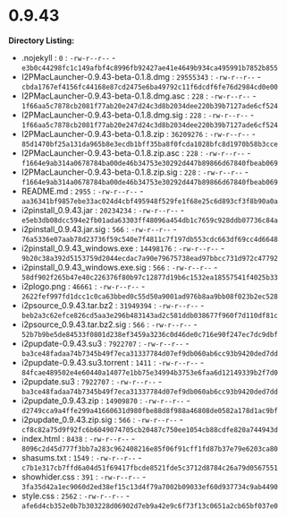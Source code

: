 0.9.43
======

**Directory Listing:**

 - .nojekyll : `0` : `-rw-r--r--` - `e3b0c44298fc1c149afbf4c8996fb92427ae41e4649b934ca495991b7852b855`
 - I2PMacLauncher-0.9.43-beta-0.1.8.dmg : `29555343` : `-rw-r--r--` - `cbda1767ef4156fc44168e87cd2475e6ba49792c11f6dcdf6fe76d2984cd0e00`
 - I2PMacLauncher-0.9.43-beta-0.1.8.dmg.asc : `228` : `-rw-r--r--` - `1f66aa5c7878cb2081f77ab20e247d24c3d8b2034dee220b39b7127ade6cf524`
 - I2PMacLauncher-0.9.43-beta-0.1.8.dmg.sig : `228` : `-rw-r--r--` - `1f66aa5c7878cb2081f77ab20e247d24c3d8b2034dee220b39b7127ade6cf524`
 - I2PMacLauncher-0.9.43-beta-0.1.8.zip : `36209276` : `-rw-r--r--` - `85d1470bf25a131da965b8e3ecdb1bff35ba8f0fcda1028bfc8d1970b58b3cce`
 - I2PMacLauncher-0.9.43-beta-0.1.8.zip.asc : `228` : `-rw-r--r--` - `f1664e9ab314a0678784ba00de46b34753e30292d447b89866d67840fbeab069`
 - I2PMacLauncher-0.9.43-beta-0.1.8.zip.sig : `228` : `-rw-r--r--` - `f1664e9ab314a0678784ba00de46b34753e30292d447b89866d67840fbeab069`
 - README.md : `2955` : `-rw-r--r--` - `aa36341bf9857ebe33ac024d4cbf495948f529fe1f68e25c6d893cf3f8b90a0a`
 - i2pinstall_0.9.43.jar : `20234234` : `-rw-r--r--` - `e5eb3db08dcc594e2fb01ada63303ff48096a454db1c7659c928ddb07736c84a`
 - i2pinstall_0.9.43.jar.sig : `566` : `-rw-r--r--` - `76a5336e07aab78d23736f59c540e7f4811c7f197db553cdc663df69cc4d6648`
 - i2pinstall_0.9.43_windows.exe : `14498176` : `-rw-r--r--` - `9b20c38a392d5153759d2044ecdac7a90e79675738ead97bbcc731d972c47792`
 - i2pinstall_0.9.43_windows.exe.sig : `566` : `-rw-r--r--` - `58df902f265b47e40c226376f80b97c12877d19b6c1532ea18557541f4025b33`
 - i2plogo.png : `46661` : `-rw-r--r--` - `2622fef997fd1dcc1c0ca63bbed0c55d50a9001ad976b8aa9bb08f023b2ec528`
 - i2psource_0.9.43.tar.bz2 : `31949394` : `-rw-r--r--` - `beb2a3c62efce826cd5aa3e296b483143ad2c581ddb038677f960f7d110df81c`
 - i2psource_0.9.43.tar.bz2.sig : `566` : `-rw-r--r--` - `52b7b9be5de84533f0801d238ef3459a3236c0d46de0c716e90f247ec7dc9dbf`
 - i2pupdate-0.9.43.su3 : `7922707` : `-rw-r--r--` - `ba3ce48fadaa74b7345b49f7eca31337784d07ef9db060ab6cc93b9420ded7dd`
 - i2pupdate-0.9.43.su3.torrent : `1411` : `-rw-r--r--` - `84fcae489502e4e60440a14077e1bb75e34994b3753e6faa6d12149339b2f7d0`
 - i2pupdate.su3 : `7922707` : `-rw-r--r--` - `ba3ce48fadaa74b7345b49f7eca31337784d07ef9db060ab6cc93b9420ded7dd`
 - i2pupdate_0.9.43.zip : `14909870` : `-rw-r--r--` - `d2749cca9a4ffe299a41660631d980fbe88d8f988a46808de0582a178d1ac9bf`
 - i2pupdate_0.9.43.zip.sig : `566` : `-rw-r--r--` - `cf8c82a75d9f92fc6b6049074705cb20487c750ee1054cb88cdfe820a744943d`
 - index.html : `8438` : `-rw-r--r--` - `8096c2d45d777f3bb7a283c962408216e85f06f91cff1fd87b37e79e6203ca80`
 - shasums.txt : `1549` : `-rw-r--r--` - `c7b1e317cb7ffd6a04d51f69417fbcde8521fde5c3712d8784c26a79d0567551`
 - showhider.css : `391` : `-rw-r--r--` - `3fa35d42a1ec9060d2ed38ef15c13d4f79a7002b09033ef60d937734c9ab4490`
 - style.css : `2562` : `-rw-r--r--` - `afe6d4cb352e0b7b303228d06902d7eb9a42e9c6f73f13c0651a2cb65bf037e0`

